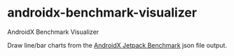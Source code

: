 # androidx-benchmark-visualizer
AndroidX Benchmark Visualizer

Draw line/bar charts from the <a target="_blank" href="https://developer.android.com/studio/profile/benchmark">AndroidX Jetpack Benchmark</a> json file output.
